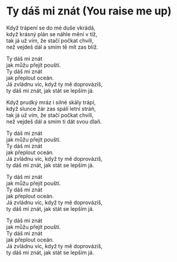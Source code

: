# Ty dáš mi znát (You raise me up)

Když trápení se do mé duše vkrádá,  
když krásný plán se náhle mění v tíž,  
tak já už vím, že stačí počkat chvíli,  
než vejdeš dál a smím tě mít zas blíž.

Ty dáš mi znát  
jak můžu přejít pouští.  
Ty dáš mi znát  
jak přeplout oceán.  
Já zvládnu víc, když ty mě doprovázíš,  
ty dáš mi znát, jak stát se lepším já.

Když prudký mráz i silné skály trápí,  
když slunce žár zas spálí letní stráň,  
tak já už vím, že stačí počkat chvíli,  
než vejdeš dál a smím ti dát svou dlaň.

Ty dáš mi znát  
jak můžu přejít pouští.  
Ty dáš mi znát  
jak přeplout oceán.  
Já zvládnu víc, když ty mě doprovázíš,  
ty dáš mi znát, jak stát se lepším já.

Ty dáš mi znát  
jak můžu přejít pouští.  
Ty dáš mi znát  
jak přeplout oceán.  
Já zvládnu víc, když ty mě doprovázíš,  
ty dáš mi znát, jak stát se lepším já.

Ty dáš mi znát  
jak můžu přejít pouští.  
Ty dáš mi znát  
jak přeplout oceán.  
Já zvládnu víc, když ty mě doprovázíš,  
ty dáš mi znát, jak stát se lepším já.
